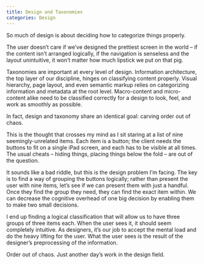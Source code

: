 ```yaml
---
title: Design and Taxonomies
categories: Design
---
```


So much of design is about deciding how to categorize things properly.

The user doesn’t care if we’ve designed the prettiest screen in the world – if the content isn’t arranged logically, if the navigation is senseless and the layout unintuitive, it won’t matter how much lipstick we put on that pig.

Taxonomies are important at every level of design. Information architecture, the top layer of our discipline, hinges on classifying content properly. Visual hierarchy, page layout, and even semantic markup relies on categorizing information and metadata at the root level. Macro-content and micro-content alike need to be classified correctly for a design to look, feel, and work as smoothly as possible.

In fact, design and taxonomy share an identical goal: carving order out of chaos.

This is the thought that crosses my mind as I sit staring at a list of nine seemingly-unrelated items. Each item is a button; the client needs the buttons to fit on a single iPad screen, and each has to be visible at all times. The usual cheats – hiding things, placing things below the fold – are out of the question.

It sounds like a bad riddle, but this is the design problem I’m facing. The key is to find a way of grouping the buttons logically; rather than present the user with nine items, let’s see if we can present them with just a handful. Once they find the group they need, they can find the exact item within. We can decrease the cognitive overhead of one big decision by enabling them to make two small decisions.

I end up finding a logical classification that will allow us to have three groups of three items each. When the user sees it, it should seem completely intuitive. As designers, it’s our job to accept the mental load and do the heavy lifting for the user. What the user sees is the result of the designer’s preprocessing of the information.

Order out of chaos. Just another day’s work in the design field.